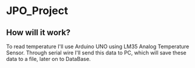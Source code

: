 # JPO_Project


## How will it work?
To read temperature I'll use Arduino UNO using LM35 Analog Temperature Sensor. Through serial wire I'll send this data to PC, which will save these data to a file, later on to DataBase.